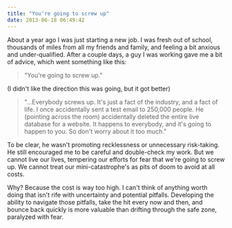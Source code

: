 ```yaml
---
title: "You're going to screw up"
date: 2013-06-18 06:49:42
---
```


About a year ago I was just starting a new job. I was fresh out of school, thousands of miles from all my friends and family, and feeling a bit anxious and under-qualified. After a couple days, a guy I was working gave me a bit of advice, which went something like this:

> "You're going to screw up."

(I didn't like the direction this was going, but it got better)

> "…Everybody screws up. It's just a fact of the industry, and a fact of life. I once accidentally sent a test email to 250,000 people. He (pointing across the room) accidentally deleted the entire live database for a website. It happens to everybody, and it's going to happen to you. So don't worry about it too much."

To be clear, he wasn't promoting recklessness or unnecessary risk-taking. He still encouraged me to be careful and double-check my work. But we cannot live our lives, tempering our efforts for fear that we're going to screw up. We cannot treat our mini-catastrophe's as pits of doom to avoid at all costs.

Why? Because the cost is way too high. I can't think of anything worth doing that isn't rife with uncertainty and potential pitfalls. Developing the ability to navigate those pitfalls, take the hit every now and then, and bounce back quickly is more valuable than drifting through the safe zone, paralyzed with fear.
